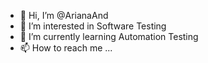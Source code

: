 - 👋 Hi, I’m @ArianaAnd
- 👀 I’m interested in Software Testing
- 🌱 I’m currently learning Automation Testing
- 📫 How to reach me ...

<!---
ArianaAnd/ArianaAnd is a ✨ special ✨ repository because its `README.md` (this file) appears on your GitHub profile.
You can click the Preview link to take a look at your changes.
--->
